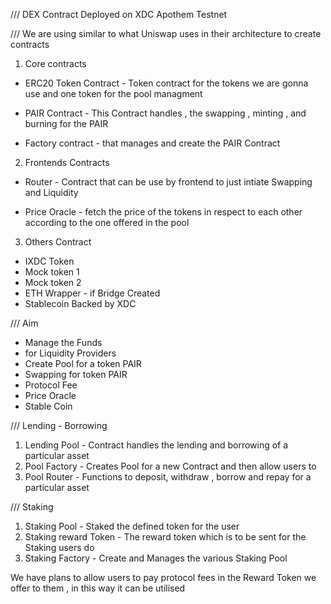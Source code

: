 /// DEX Contract Deployed on XDC Apothem Testnet

/// We are using similar to what Uniswap uses in their architecture to create contracts

1. Core contracts

- ERC20 Token Contract - Token contract for the tokens we are gonna use and one token for the pool managment

- PAIR Contract - This Contract handles , the swapping , minting , and burning for the PAIR

- Factory contract - that manages and create the PAIR Contract

2. Frontends Contracts

- Router - Contract that can be use by frontend to just intiate Swapping and Liquidity

- Price Oracle - fetch the price of the tokens in respect to each other according to the one offered in the pool

3. Others Contract

- IXDC Token
- Mock token 1
- Mock token 2
- ETH Wrapper - if Bridge Created
- Stablecoin Backed by XDC

/// Aim

- Manage the Funds
- for Liquidity Providers
- Create Pool for a token PAIR
- Swapping for token PAIR
- Protocol Fee
- Price Oracle
- Stable Coin

/// Lending - Borrowing

1. Lending Pool - Contract handles the lending and borrowing of a particular asset
2. Pool Factory - Creates Pool for a new Contract and then allow users to
3. Pool Router - Functions to deposit, withdraw , borrow and repay for a particular asset

/// Staking

1. Staking Pool - Staked the defined token for the user
2. Staking reward Token - The reward token which is to be sent for the Staking users do
3. Staking Factory - Create and Manages the various Staking Pool

We have plans to allow users to pay protocol fees in the Reward Token we offer to them , in this way it can be utilised
